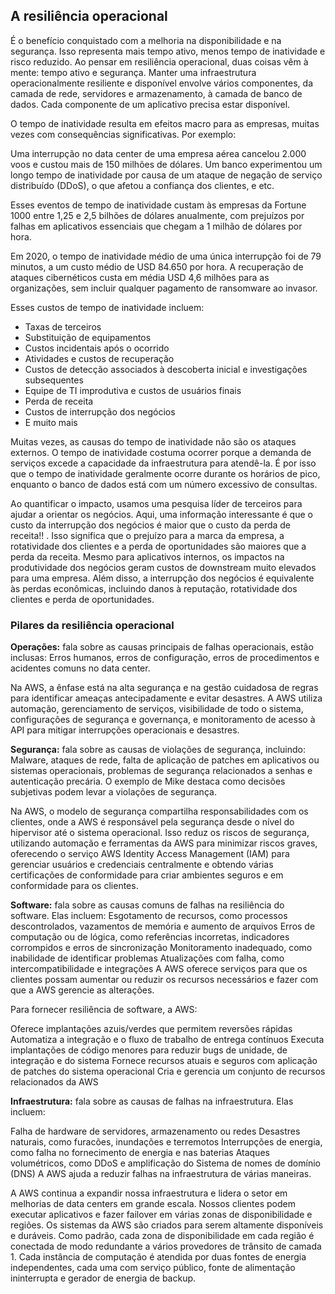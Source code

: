 ## A resiliência operacional

 É o benefício conquistado com a melhoria na disponibilidade e na segurança. Isso representa mais tempo ativo, menos tempo de inatividade e risco reduzido. 
 Ao pensar em resiliência operacional, duas coisas vêm à mente: tempo ativo e segurança. Manter uma infraestrutura operacionalmente resiliente e disponível envolve vários componentes, da camada de rede, servidores e armazenamento, à camada de banco de dados. Cada componente de um aplicativo precisa estar disponível.



O tempo de inatividade resulta em efeitos macro para as empresas, muitas vezes com consequências significativas. Por exemplo:

Uma interrupção no data center de uma empresa aérea cancelou 2.000 voos e custou mais de 150 milhões de dólares. 
Um banco experimentou um longo tempo de inatividade por causa de um ataque de negação de serviço distribuído (DDoS), o que afetou a confiança dos clientes, e etc.

Esses eventos de tempo de inatividade custam às empresas da Fortune 1000 entre 1,25 e 2,5 bilhões de dólares anualmente, com prejuízos por falhas em aplicativos essenciais que chegam a 1 milhão de dólares por hora.

Em 2020, o tempo de inatividade médio de uma única interrupção foi de 79 minutos, a um custo médio de USD 84.650 por hora. 
A recuperação de ataques cibernéticos custa em média USD 4,6 milhões para as organizações, sem incluir qualquer pagamento de ransomware ao invasor.
 
Esses custos de tempo de inatividade incluem:

* Taxas de terceiros
* Substituição de equipamentos
* Custos incidentais após o ocorrido
* Atividades e custos de recuperação
* Custos de detecção associados à descoberta inicial e investigações subsequentes
* Equipe de TI improdutiva e custos de usuários finais
* Perda de receita
* Custos de interrupção dos negócios
* E muito mais 

Muitas vezes, as causas do tempo de inatividade não são os ataques externos. O tempo de inatividade costuma ocorrer porque a demanda de serviços excede a capacidade da infraestrutura para atendê-la. 
É por isso que o tempo de inatividade geralmente ocorre durante os horários de pico, enquanto o banco de dados está com um número excessivo de consultas.


Ao quantificar o impacto, usamos uma pesquisa líder de terceiros para ajudar a orientar os negócios. 
Aqui, uma informação interessante é que o custo da interrupção dos negócios é maior que o custo da perda de receita!! . Isso significa que o prejuízo para a marca da empresa, a rotatividade dos clientes e a perda de oportunidades são maiores que a perda da receita. Mesmo para aplicativos internos, os impactos na produtividade dos negócios geram custos de downstream muito elevados para uma empresa. Além disso, a interrupção dos negócios é equivalente às perdas econômicas, incluindo danos à reputação, rotatividade dos clientes e perda de oportunidades.

### Pilares da resiliência operacional

**Operações:** fala sobre as causas principais de falhas operacionais, estão inclusas:
 Erros humanos, erros de configuração, erros de procedimentos e acidentes comuns no data center. 
 
 Na AWS, a ênfase está na alta segurança e na gestão cuidadosa de regras para identificar ameaças antecipadamente e evitar desastres. A AWS utiliza automação, gerenciamento de serviços, visibilidade de todo o sistema, configurações de segurança e governança, e monitoramento de acesso à API para mitigar interrupções operacionais e desastres.


**Segurança:** fala sobre as causas de violações de segurança, incluindo:
 Malware, ataques de rede, falta de aplicação de patches em aplicativos ou sistemas operacionais, problemas de segurança relacionados a senhas e autenticação precária. O exemplo de Mike destaca como decisões subjetivas podem levar a violações de segurança.
 
 Na AWS, o modelo de segurança compartilha responsabilidades com os clientes, onde a AWS é responsável pela segurança desde o nível do hipervisor até o sistema operacional. Isso reduz os riscos de segurança, utilizando automação e ferramentas da AWS para minimizar riscos graves, oferecendo o serviço AWS Identity Access Management (IAM) para gerenciar usuários e credenciais centralmente e obtendo várias certificações de conformidade para criar ambientes seguros e em conformidade para os clientes.

**Software:** fala sobre as causas comuns de falhas na resiliência do software. Elas incluem:
 Esgotamento de recursos, como processos descontrolados, vazamentos de memória e aumento de arquivos
 Erros de computação ou de lógica, como referências incorretas, indicadores corrompidos e erros de sincronização
 Monitoramento inadequado, como inabilidade de identificar problemas
 Atualizações com falha, como intercompatibilidade e integrações
 A AWS oferece serviços para que os clientes possam aumentar ou reduzir os recursos necessários e fazer com que a AWS gerencie as alterações. 

 Para fornecer resiliência de software, a AWS:

 Oferece implantações azuis/verdes que permitem reversões rápidas
 Automatiza a integração e o fluxo de trabalho de entrega contínuos
 Executa implantações de código menores para reduzir bugs de unidade, de integração e do sistema
 Fornece recursos atuais e seguros com aplicação de patches do sistema operacional
 Cria e gerencia um conjunto de recursos relacionados da AWS

**Infraestrutura:** fala sobre as causas de falhas na infraestrutura. Elas incluem:

 Falha de hardware de servidores, armazenamento ou redes
 Desastres naturais, como furacões, inundações e terremotos
 Interrupções de energia, como falha no fornecimento de energia e nas baterias
 Ataques volumétricos, como DDoS e amplificação do Sistema de nomes de domínio (DNS)
 A AWS ajuda a reduzir falhas na infraestrutura de várias maneiras.

 A AWS continua a expandir nossa infraestrutura e lidera o setor em melhorias de data centers em grande escala.
 Nossos clientes podem executar aplicativos e fazer failover em várias zonas de disponibilidade e regiões.
 Os sistemas da AWS são criados para serem altamente disponíveis e duráveis.
 Como padrão, cada zona de disponibilidade em cada região é conectada de modo redundante a vários provedores de trânsito de camada 1.
 Cada instância de computação é atendida por duas fontes de energia independentes, cada uma com serviço público, fonte de alimentação ininterrupta e gerador de energia de backup. 